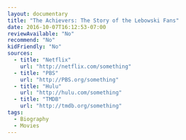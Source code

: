 ```yaml
---
layout: documentary
title: "The Achievers: The Story of the Lebowski Fans"
date: 2016-10-07T16:12:53-07:00
reviewAvailable: "No"
recommend: "No"
kidFriendly: "No"
sources:
  - title: "Netflix"
    url: "http://netflix.com/something"
  - title: "PBS"
    url: "http://PBS.org/something"
  - title: "Hulu"
    url: "http://hulu.com/something"
  - title: "TMDB"
    url: "http://tmdb.org/something"
tags:
  - Biography 
  - Movies
---
```



